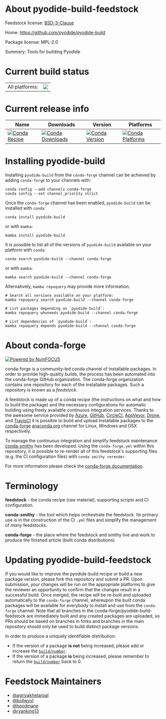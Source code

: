 About pyodide-build-feedstock
=============================

Feedstock license: [BSD-3-Clause](https://github.com/conda-forge/pyodide-build-feedstock/blob/main/LICENSE.txt)

Home: https://github.com/pyodide/pyodide-build

Package license: MPL-2.0

Summary: Tools for building Pyodide

Current build status
====================


<table><tr><td>All platforms:</td>
    <td>
      <a href="https://dev.azure.com/conda-forge/feedstock-builds/_build/latest?definitionId=18680&branchName=main">
        <img src="https://dev.azure.com/conda-forge/feedstock-builds/_apis/build/status/pyodide-build-feedstock?branchName=main">
      </a>
    </td>
  </tr>
</table>

Current release info
====================

| Name | Downloads | Version | Platforms |
| --- | --- | --- | --- |
| [![Conda Recipe](https://img.shields.io/badge/recipe-pyodide--build-green.svg)](https://anaconda.org/conda-forge/pyodide-build) | [![Conda Downloads](https://img.shields.io/conda/dn/conda-forge/pyodide-build.svg)](https://anaconda.org/conda-forge/pyodide-build) | [![Conda Version](https://img.shields.io/conda/vn/conda-forge/pyodide-build.svg)](https://anaconda.org/conda-forge/pyodide-build) | [![Conda Platforms](https://img.shields.io/conda/pn/conda-forge/pyodide-build.svg)](https://anaconda.org/conda-forge/pyodide-build) |

Installing pyodide-build
========================

Installing `pyodide-build` from the `conda-forge` channel can be achieved by adding `conda-forge` to your channels with:

```
conda config --add channels conda-forge
conda config --set channel_priority strict
```

Once the `conda-forge` channel has been enabled, `pyodide-build` can be installed with `conda`:

```
conda install pyodide-build
```

or with `mamba`:

```
mamba install pyodide-build
```

It is possible to list all of the versions of `pyodide-build` available on your platform with `conda`:

```
conda search pyodide-build --channel conda-forge
```

or with `mamba`:

```
mamba search pyodide-build --channel conda-forge
```

Alternatively, `mamba repoquery` may provide more information:

```
# Search all versions available on your platform:
mamba repoquery search pyodide-build --channel conda-forge

# List packages depending on `pyodide-build`:
mamba repoquery whoneeds pyodide-build --channel conda-forge

# List dependencies of `pyodide-build`:
mamba repoquery depends pyodide-build --channel conda-forge
```


About conda-forge
=================

[![Powered by
NumFOCUS](https://img.shields.io/badge/powered%20by-NumFOCUS-orange.svg?style=flat&colorA=E1523D&colorB=007D8A)](https://numfocus.org)

conda-forge is a community-led conda channel of installable packages.
In order to provide high-quality builds, the process has been automated into the
conda-forge GitHub organization. The conda-forge organization contains one repository
for each of the installable packages. Such a repository is known as a *feedstock*.

A feedstock is made up of a conda recipe (the instructions on what and how to build
the package) and the necessary configurations for automatic building using freely
available continuous integration services. Thanks to the awesome service provided by
[Azure](https://azure.microsoft.com/en-us/services/devops/), [GitHub](https://github.com/),
[CircleCI](https://circleci.com/), [AppVeyor](https://www.appveyor.com/),
[Drone](https://cloud.drone.io/welcome), and [TravisCI](https://travis-ci.com/)
it is possible to build and upload installable packages to the
[conda-forge](https://anaconda.org/conda-forge) [anaconda.org](https://anaconda.org/)
channel for Linux, Windows and OSX respectively.

To manage the continuous integration and simplify feedstock maintenance
[conda-smithy](https://github.com/conda-forge/conda-smithy) has been developed.
Using the ``conda-forge.yml`` within this repository, it is possible to re-render all of
this feedstock's supporting files (e.g. the CI configuration files) with ``conda smithy rerender``.

For more information please check the [conda-forge documentation](https://conda-forge.org/docs/).

Terminology
===========

**feedstock** - the conda recipe (raw material), supporting scripts and CI configuration.

**conda-smithy** - the tool which helps orchestrate the feedstock.
                   Its primary use is in the construction of the CI ``.yml`` files
                   and simplify the management of *many* feedstocks.

**conda-forge** - the place where the feedstock and smithy live and work to
                  produce the finished article (built conda distributions)


Updating pyodide-build-feedstock
================================

If you would like to improve the pyodide-build recipe or build a new
package version, please fork this repository and submit a PR. Upon submission,
your changes will be run on the appropriate platforms to give the reviewer an
opportunity to confirm that the changes result in a successful build. Once
merged, the recipe will be re-built and uploaded automatically to the
`conda-forge` channel, whereupon the built conda packages will be available for
everybody to install and use from the `conda-forge` channel.
Note that all branches in the conda-forge/pyodide-build-feedstock are
immediately built and any created packages are uploaded, so PRs should be based
on branches in forks and branches in the main repository should only be used to
build distinct package versions.

In order to produce a uniquely identifiable distribution:
 * If the version of a package **is not** being increased, please add or increase
   the [``build/number``](https://docs.conda.io/projects/conda-build/en/latest/resources/define-metadata.html#build-number-and-string).
 * If the version of a package **is** being increased, please remember to return
   the [``build/number``](https://docs.conda.io/projects/conda-build/en/latest/resources/define-metadata.html#build-number-and-string)
   back to 0.

Feedstock Maintainers
=====================

* [@agriyakhetarpal](https://github.com/agriyakhetarpal/)
* [@bollwyvl](https://github.com/bollwyvl/)
* [@hoodmane](https://github.com/hoodmane/)
* [@ryanking13](https://github.com/ryanking13/)


